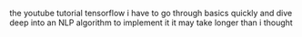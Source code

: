 the youtube tutorial tensorflow
i have to go through basics quickly
and dive deep into an NLP algorithm to implement it
it may take longer than i thought
